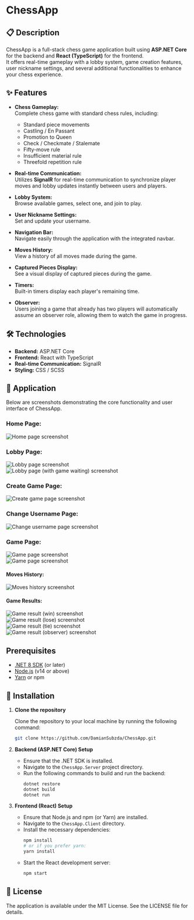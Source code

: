 # ChessApp

## 📋 Description

ChessApp is a full-stack chess game application built using **ASP.NET Core** for the backend and **React (TypeScript)** for the frontend.  
It offers real-time gameplay with a lobby system, game creation features, user nickname settings, and several additional functionalities to enhance your chess experience.

## ✨ Features

- **Chess Gameplay:**  
  Complete chess game with standard chess rules, including:
  - Standard piece movements
  - Castling / En Passant
  - Promotion to Queen
  - Check / Checkmate / Stalemate
  - Fifty-move rule
  - Insufficient material rule
  - Threefold repetition rule

- **Real-time Communication:**  
  Utilizes **SignalR** for real-time communication to synchronize player moves and lobby updates instantly between users and players.

- **Lobby System:**  
  Browse available games, select one, and join to play.

- **User Nickname Settings:**  
  Set and update your username.

- **Navigation Bar:**  
  Navigate easily through the application with the integrated navbar.

- **Moves History:**  
  View a history of all moves made during the game.

- **Captured Pieces Display:**  
  See a visual display of captured pieces during the game.

- **Timers:**  
  Built-in timers display each player's remaining time.

- **Observer:**  
  Users joining a game that already has two players will automatically assume an observer role, allowing them to watch the game in progress.

## 🛠️ Technologies

- **Backend:** ASP.NET Core
- **Frontend:** React with TypeScript
- **Real-time Communication:** SignalR
- **Styling:** CSS / SCSS

## 📂 Application

Below are screenshots demonstrating the core functionality and user interface of ChessApp.

### Home Page:

![Home page screenshot](Images/HomePage.png)

### Lobby Page:

![Lobby page screenshot](Images/LobbyPage.png)  
![Lobby page (with game waiting) screenshot](Images/LobbyPage2.png)

### Create Game Page:

![Create game page screenshot](Images/CreateGamePage.png)

### Change Username Page:

![Change username page screenshot](Images/ChangeUsernamePage.png)

### Game Page:

![Game page screenshot](Images/GamePage.png)  
![Game page screenshot](Images/GamePage2.png)

#### Moves History:

![Moves history screenshot](Images/MovesHistory.png)

#### Game Results:

![Game result (win) screenshot](Images/GameResultWin.png)  
![Game result (lose) screenshot](Images/GameResultLose.png)  
![Game result (tie) screenshot](Images/GameResultTie.png)  
![Game result (observer) screenshot](Images/GameResultObserver.png)

## Prerequisites

- [.NET 8 SDK](https://dotnet.microsoft.com/download) (or later)
- [Node.js](https://nodejs.org/) (v14 or above)
- [Yarn](https://yarnpkg.com/) or npm

## 🚀 Installation

1. **Clone the repository**

    Clone the repository to your local machine by running the following command:
    ```bash
    git clone https://github.com/DamianSubzda/ChessApp.git
    ```

2. **Backend (ASP.NET Core) Setup**

    - Ensure that the .NET SDK is installed.
    - Navigate to the `ChessApp.Server` project directory.
    - Run the following commands to build and run the backend:
      ```bash
      dotnet restore
      dotnet build
      dotnet run
      ```

3. **Frontend (React) Setup**

    - Ensure that Node.js and npm (or Yarn) are installed.
    - Navigate to the `ChessApp.Client` directory.
    - Install the necessary dependencies:
      ```bash
      npm install
      # or if you prefer yarn:
      yarn install
      ```
    - Start the React development server:
      ```bash
      npm start
      ```

## 📄 License

The application is available under the MIT License. See the LICENSE file for details.
